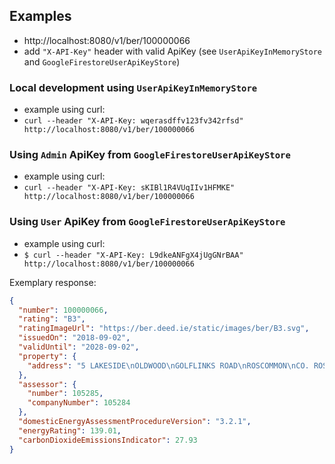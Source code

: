 ## Examples

* http://localhost:8080/v1/ber/100000066
* add `"X-API-Key"` header with valid ApiKey (see `UserApiKeyInMemoryStore` and `GoogleFirestoreUserApiKeyStore`)

### Local development using `UserApiKeyInMemoryStore`
* example using curl:
* `curl --header "X-API-Key: wqerasdffv123fv342rfsd" http://localhost:8080/v1/ber/100000066`

### Using `Admin` ApiKey from `GoogleFirestoreUserApiKeyStore`
* example using curl:
* `curl --header "X-API-Key: sKIBl1R4VUqIIv1HFMKE" http://localhost:8080/v1/ber/100000066`

### Using `User` ApiKey from `GoogleFirestoreUserApiKeyStore`
* example using curl:
* `$ curl --header "X-API-Key: L9dkeANFgX4jUgGNrBAA" http://localhost:8080/v1/ber/100000066`

Exemplary response:
``` json
{
  "number": 100000066,
  "rating": "B3",
  "ratingImageUrl": "https://ber.deed.ie/static/images/ber/B3.svg",
  "issuedOn": "2018-09-02",
  "validUntil": "2028-09-02",
  "property": {
    "address": "5 LAKESIDE\nOLDWOOD\nGOLFLINKS ROAD\nROSCOMMON\nCO. ROSCOMMON"
  },
  "assessor": {
    "number": 105285,
    "companyNumber": 105284
  },
  "domesticEnergyAssessmentProcedureVersion": "3.2.1",
  "energyRating": 139.01,
  "carbonDioxideEmissionsIndicator": 27.93
}
```
